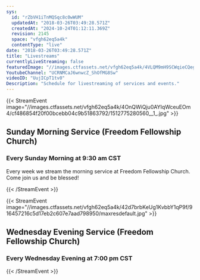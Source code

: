 ```yaml
---
sys:
  id: "rZbVH1iTnMQSqc8c0wWUM"
  updatedAt: "2018-03-26T03:49:28.571Z"
  createdAt: "2024-10-24T01:12:11.369Z"
  revision: 2145
  space: "vfgh62eq5a4k"
  contentType: "live"
date: "2018-03-26T03:49:28.571Z"
title: "Livestreams"
currentlyLiveStreaming: false
featuredImage: "//images.ctfassets.net/vfgh62eq5a4k/4VLQM9mH9SCWqieCQegGwO/e0033ce2e047c6583601b1a4c39790b9/pastor_cris_preaching.jpg"
YoutubeChannel: "UCRNMCaJ6wnwcZ_ShOfMG8Sw"
videoID: "UujICpT1tv0"
Description: "Schedule for livestreaming of services and events."
---
```


{{< StreamEvent image="//images.ctfassets.net/vfgh62eq5a4k/4OnQWiQju0AYIqWceuEOm4/cf486854f20f00bcebb04c9b51863792/1512775280560__1_.jpg" >}}
## Sunday Morning Service (Freedom Fellowship Church)

### Every Sunday Morning at 9:30 am CST

Every week we stream the morning service at Freedom Fellowship Church. Come join us and be blessed!

{{< /StreamEvent >}}

<!-- {{< StreamEvent image="//images.ctfassets.net/vfgh62eq5a4k/42d7brbKeUg1KvbbY1qP9f/916457216c5d17eb2c607e7aad798950/maxresdefault.jpg" >}}

## Sunday Evening Service (Freedom Fellowship Church)

### Every Sunday Evening at 7:00 pm CST
{{< /StreamEvent >}} -->

{{< StreamEvent image="//images.ctfassets.net/vfgh62eq5a4k/42d7brbKeUg1KvbbY1qP9f/916457216c5d17eb2c607e7aad798950/maxresdefault.jpg" >}}

## Wednesday Evening Service (Freedom Fellowship Church)

### Every Wednesday Evening at 7:00 pm CST

{{< /StreamEvent >}}